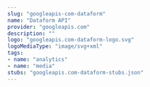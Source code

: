 ```yaml
---
slug: "googleapis-com-dataform"
name: "Dataform API"
provider: "googleapis.com"
description: ""
logo: "googleapis.com-dataform-logo.svg"
logoMediaType: "image/svg+xml"
tags:
- name: "analytics"
- name: "media"
stubs: "googleapis.com-dataform-stubs.json"
---
```

